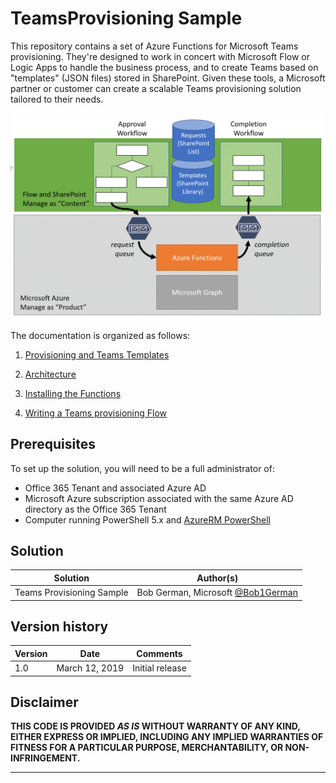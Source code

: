 # TeamsProvisioning Sample

This repository contains a set of Azure Functions for Microsoft Teams provisioning. They're designed to work in concert with Microsoft Flow or Logic Apps to handle the business process, and to create Teams based on "templates" (JSON files) stored in SharePoint. Given these tools, a Microsoft partner or customer can create a scalable Teams provisioning solution tailored to their needs.

![Solution Architecture](./Documentation/images/SolutionArchitecture.png)

The documentation is organized as follows:

1. [Provisioning and Teams Templates](./Documents/01-TeamsTemplates.md)

1. [Architecture](./Documents/02-Architecture.md)

1. [Installing the Functions](./Documents/03-Installation.md)

1. [Writing a Teams provisioning Flow](./Documents/04-BuildingFlow.md)

## Prerequisites

To set up the solution, you will need to be a full administrator of:

* Office 365 Tenant and associated Azure AD
* Microsoft Azure subscription associated with the same Azure AD directory as the Office 365 Tenant
* Computer running PowerShell 5.x and [AzureRM PowerShell](https://docs.microsoft.com/en-us/powershell/azure/azurerm/install-azurerm-ps)

## Solution

Solution|Author(s)
--------|---------
Teams Provisioning Sample | Bob German, Microsoft [@Bob1German](https://twitter.com/bob1german)

## Version history

Version|Date|Comments
-------|----|--------
1.0|March 12, 2019|Initial release

## Disclaimer
**THIS CODE IS PROVIDED *AS IS* WITHOUT WARRANTY OF ANY KIND, EITHER EXPRESS OR IMPLIED, INCLUDING ANY IMPLIED WARRANTIES OF FITNESS FOR A PARTICULAR PURPOSE, MERCHANTABILITY, OR NON-INFRINGEMENT.**

---


